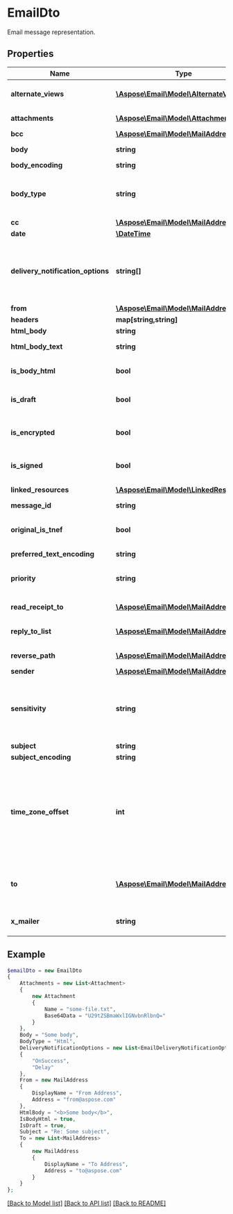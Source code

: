 # EmailDto

Email message representation.

## Properties
Name | Type | Description | Notes
---- | ---- | ----------- | -----
**alternate_views** | [**\Aspose\Email\Model\AlternateView[]**](AlternateView.md) | Collection of alternate views of message. | [optional] 
**attachments** | [**\Aspose\Email\Model\Attachment[]**](Attachment.md) | Email message attachments. | [optional] 
**bcc** | [**\Aspose\Email\Model\MailAddress[]**](MailAddress.md) | BCC recipients. | [optional] 
**body** | **string** | Email message body as plain text. | [optional] 
**body_encoding** | **string** | Body encoding. | [optional] 
**body_type** | **string** | The content type of message body. Enum, available values: PlainText, Html, Rtf | 
**cc** | [**\Aspose\Email\Model\MailAddress[]**](MailAddress.md) | CC recipients. | [optional] 
**date** | [**\DateTime**](\DateTime.md) | Message date. | 
**delivery_notification_options** | **string[]** | Delivery notifications. Items: Email delivery notification options. Enum, available values: Delay, Never, None, OnFailure, OnSuccess | [optional] 
**from** | [**\Aspose\Email\Model\MailAddress**](MailAddress.md) | From address. | [optional] 
**headers** | **map[string,string]** | Document headers. | [optional] 
**html_body** | **string** | HTML body. | [optional] 
**html_body_text** | **string** | Html body as plain text. Read only. | [optional] 
**is_body_html** | **bool** | Indicates whether the message body is in Html. | 
**is_draft** | **bool** | Indicates whether or not a message has been sent. | 
**is_encrypted** | **bool** | Indicates whether the message is encrypted. Read only. | 
**is_signed** | **bool** | Indicates whether the message is signed. Read only. | 
**linked_resources** | [**\Aspose\Email\Model\LinkedResource[]**](LinkedResource.md) | Linked resources of message. | [optional] 
**message_id** | **string** | Message id. | [optional] 
**original_is_tnef** | **bool** | Indicates whether original EML message is in TNEF format. Read only. | 
**preferred_text_encoding** | **string** | Preferred encoding. | [optional] 
**priority** | **string** | Email priority status. Enum, available values: High, Low, Normal | 
**read_receipt_to** | [**\Aspose\Email\Model\MailAddress[]**](MailAddress.md) | Read receipt addresses. | [optional] 
**reply_to_list** | [**\Aspose\Email\Model\MailAddress[]**](MailAddress.md) | The list of addresses to reply to for the mail message. | [optional] 
**reverse_path** | [**\Aspose\Email\Model\MailAddress**](MailAddress.md) | ReversePath address. | [optional] 
**sender** | [**\Aspose\Email\Model\MailAddress**](MailAddress.md) | Sender address. | [optional] 
**sensitivity** | **string** | Specifies the sensitivity of a MailMessage. Enum, available values: None, Normal, Personal, Private, CompanyConfidential | 
**subject** | **string** | Message subject. | [optional] 
**subject_encoding** | **string** | Subject encoding. | [optional] 
**time_zone_offset** | **int** | Coordinated Universal Time (UTC) offset for the message dates. This property defines the time zone difference, between the local time and UTC represented as count of ticks (10 000 per millisecond). | [optional] 
**to** | [**\Aspose\Email\Model\MailAddress[]**](MailAddress.md) | The address collection that contains the recipients of message. | [optional] 
**x_mailer** | **string** | The X-Mailer the software that created the e-mail message. | [optional] 



## Example
```php
$emailDto = new EmailDto
{
    Attachments = new List<Attachment>
    {
        new Attachment
        {
            Name = "some-file.txt",
            Base64Data = "U29tZSBmaWxlIGNvbnRlbnQ="
        }
    },
    Body = "Some body",
    BodyType = "Html",
    DeliveryNotificationOptions = new List<EmailDeliveryNotificationOptions>
    {
        "OnSuccess",
        "Delay"
    },
    From = new MailAddress
    {
        DisplayName = "From Address",
        Address = "from@aspose.com"
    },
    HtmlBody = "<b>Some body</b>",
    IsBodyHtml = true,
    IsDraft = true,
    Subject = "Re: Some subject",
    To = new List<MailAddress>
    {
        new MailAddress
        {
            DisplayName = "To Address",
            Address = "to@aspose.com"
        }
    }
};
```


[[Back to Model list]](README.md#documentation-for-models) [[Back to API list]](README.md#documentation-for-api-endpoints) [[Back to README]](README.md)

